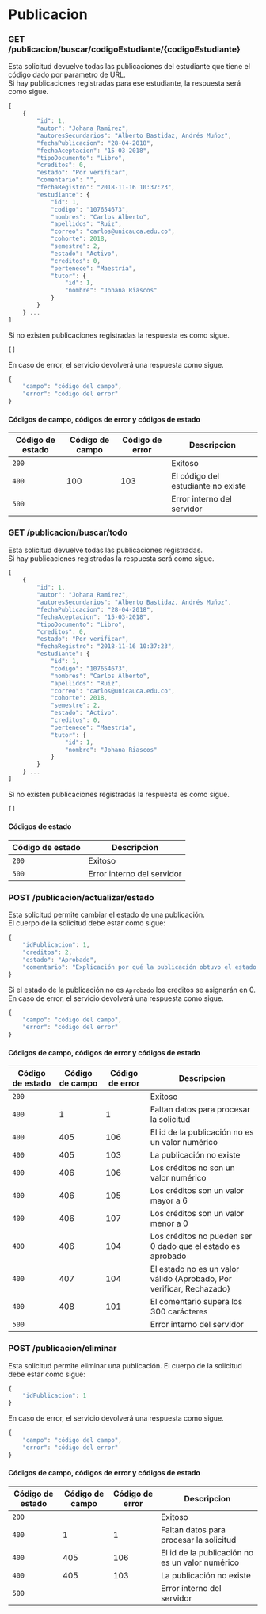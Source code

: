 # Publicacion

### GET /publicacion/buscar/codigoEstudiante/{codigoEstudiante}
Esta solicitud devuelve todas las publicaciones del estudiante que tiene el código dado por parametro de URL.  
Si hay publicaciones registradas para ese estudiante, la respuesta será como sigue.
```Javascript
[
    {
        "id": 1,
        "autor": "Johana Ramirez",
        "autoresSecundarios": "Alberto Bastidaz, Andrés Muñoz",
        "fechaPublicacion": "28-04-2018",
        "fechaAceptacion": "15-03-2018",
        "tipoDocumento": "Libro",
        "creditos": 0,
        "estado": "Por verificar",
        "comentario": "",
        "fechaRegistro": "2018-11-16 10:37:23",
        "estudiante": {
            "id": 1,
            "codigo": "107654673",
            "nombres": "Carlos Alberto",
            "apellidos": "Ruiz",
            "correo": "carlos@unicauca.edu.co",
            "cohorte": 2018,
            "semestre": 2,
            "estado": "Activo",
            "creditos": 0,
            "pertenece": "Maestría",
            "tutor": {
                "id": 1,
                "nombre": "Johana Riascos"
            }
        }
    } ...
]
```
Si no existen publicaciones registradas la respuesta es como sigue.
```Javascript
[]
```
En caso de error, el servicio devolverá una respuesta como sigue.
```Javascript
{
    "campo": "código del campo",
    "error": "código del error"
}
```

#### Códigos de campo, códigos de error y códigos de estado
|Código de estado|Código de campo|Código de error|Descripcion|
|---|---|---|---|
|`200`|||Exitoso|
|`400`|100|103|El código del estudiante no existe|
|`500`|||Error interno del servidor|

### GET /publicacion/buscar/todo
Esta solicitud devuelve todas las publicaciones registradas.  
Si hay publicaciones registradas la respuesta será como sigue.
```Javascript
[
    {
        "id": 1,
        "autor": "Johana Ramirez",
        "autoresSecundarios": "Alberto Bastidaz, Andrés Muñoz",
        "fechaPublicacion": "28-04-2018",
        "fechaAceptacion": "15-03-2018",
        "tipoDocumento": "Libro",
        "creditos": 0,
        "estado": "Por verificar",
        "fechaRegistro": "2018-11-16 10:37:23",
        "estudiante": {
            "id": 1,
            "codigo": "107654673",
            "nombres": "Carlos Alberto",
            "apellidos": "Ruiz",
            "correo": "carlos@unicauca.edu.co",
            "cohorte": 2018,
            "semestre": 2,
            "estado": "Activo",
            "creditos": 0,
            "pertenece": "Maestría",
            "tutor": {
                "id": 1,
                "nombre": "Johana Riascos"
            }
        }
    } ...
]
```
Si no existen publicaciones registradas la respuesta es como sigue.
```Javascript
[]
```

#### Códigos de estado
|Código de estado|Descripcion|
|---|---|
|`200`|Exitoso|
|`500`|Error interno del servidor|

### POST /publicacion/actualizar/estado
Esta solicitud permite cambiar el estado de una publicación.  
El cuerpo de la solicitud debe estar como sigue: 
```Javascript
{
    "idPublicacion": 1,
    "creditos": 2,
    "estado": "Aprobado",
    "comentario": "Explicación por qué la publicación obtuvo el estado asignado"
}

```
Si el estado de la publicación no es `Aprobado` los creditos se asignarán en 0.  
En caso de error, el servicio devolverá una respuesta como sigue.
```Javascript
{
    "campo": "código del campo",
    "error": "código del error"
}
```

#### Códigos de campo, códigos de error y códigos de estado
|Código de estado|Código de campo|Código de error|Descripcion|
|---|---|---|---|
|`200`|||Exitoso|
|`400`|1|1|Faltan datos para procesar la solicitud|
|`400`|405|106|El id de la publicación no es un valor numérico|
|`400`|405|103|La publicación no existe|
|`400`|406|106|Los créditos no son un valor numérico|
|`400`|406|105|Los créditos son un valor mayor a 6|
|`400`|406|107|Los créditos son un valor menor a 0|
|`400`|406|104|Los créditos no pueden ser 0 dado que el estado es aprobado|
|`400`|407|104|El estado no es un valor válido {Aprobado, Por verificar, Rechazado}|
|`400`|408|101|El comentario supera los 300 carácteres|
|`500`|||Error interno del servidor|

### POST /publicacion/eliminar
Esta solicitud permite eliminar una publicación.
El cuerpo de la solicitud debe estar como sigue: 
```Javascript
{
    "idPublicacion": 1
}
```
En caso de error, el servicio devolverá una respuesta como sigue.
```Javascript
{
    "campo": "código del campo",
    "error": "código del error"
}
```

#### Códigos de campo, códigos de error y códigos de estado
|Código de estado|Código de campo|Código de error|Descripcion|
|---|---|---|---|
|`200`|||Exitoso|
|`400`|1|1|Faltan datos para procesar la solicitud|
|`400`|405|106|El id de la publicación no es un valor numérico|
|`400`|405|103|La publicación no existe|
|`500`|||Error interno del servidor|